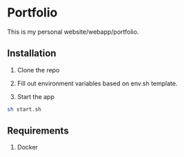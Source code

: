 # Portfolio

This is my personal website/webapp/portfolio.


## Installation

1) Clone the repo

2) Fill out environment variables based on env.sh template.

3) Start the app

```bash
sh start.sh
```

## Requirements

1) Docker

